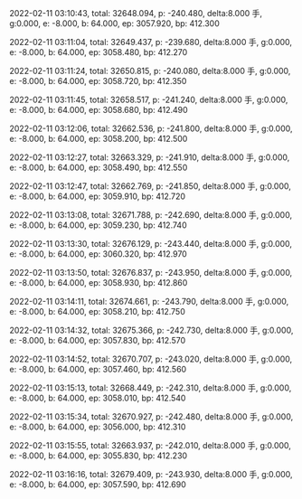 2022-02-11 03:10:43, total: 32648.094, p: -240.480, delta:8.000 手, g:0.000, e: -8.000, b: 64.000, ep: 3057.920, bp: 412.300

2022-02-11 03:11:04, total: 32649.437, p: -239.680, delta:8.000 手, g:0.000, e: -8.000, b: 64.000, ep: 3058.480, bp: 412.270

2022-02-11 03:11:24, total: 32650.815, p: -240.080, delta:8.000 手, g:0.000, e: -8.000, b: 64.000, ep: 3058.720, bp: 412.350

2022-02-11 03:11:45, total: 32658.517, p: -241.240, delta:8.000 手, g:0.000, e: -8.000, b: 64.000, ep: 3058.680, bp: 412.490

2022-02-11 03:12:06, total: 32662.536, p: -241.800, delta:8.000 手, g:0.000, e: -8.000, b: 64.000, ep: 3058.200, bp: 412.500

2022-02-11 03:12:27, total: 32663.329, p: -241.910, delta:8.000 手, g:0.000, e: -8.000, b: 64.000, ep: 3058.490, bp: 412.550

2022-02-11 03:12:47, total: 32662.769, p: -241.850, delta:8.000 手, g:0.000, e: -8.000, b: 64.000, ep: 3059.910, bp: 412.720

2022-02-11 03:13:08, total: 32671.788, p: -242.690, delta:8.000 手, g:0.000, e: -8.000, b: 64.000, ep: 3059.230, bp: 412.740

2022-02-11 03:13:30, total: 32676.129, p: -243.440, delta:8.000 手, g:0.000, e: -8.000, b: 64.000, ep: 3060.320, bp: 412.970

2022-02-11 03:13:50, total: 32676.837, p: -243.950, delta:8.000 手, g:0.000, e: -8.000, b: 64.000, ep: 3058.930, bp: 412.860

2022-02-11 03:14:11, total: 32674.661, p: -243.790, delta:8.000 手, g:0.000, e: -8.000, b: 64.000, ep: 3058.210, bp: 412.750

2022-02-11 03:14:32, total: 32675.366, p: -242.730, delta:8.000 手, g:0.000, e: -8.000, b: 64.000, ep: 3057.830, bp: 412.570

2022-02-11 03:14:52, total: 32670.707, p: -243.020, delta:8.000 手, g:0.000, e: -8.000, b: 64.000, ep: 3057.460, bp: 412.560

2022-02-11 03:15:13, total: 32668.449, p: -242.310, delta:8.000 手, g:0.000, e: -8.000, b: 64.000, ep: 3058.010, bp: 412.540

2022-02-11 03:15:34, total: 32670.927, p: -242.480, delta:8.000 手, g:0.000, e: -8.000, b: 64.000, ep: 3056.000, bp: 412.310

2022-02-11 03:15:55, total: 32663.937, p: -242.010, delta:8.000 手, g:0.000, e: -8.000, b: 64.000, ep: 3055.830, bp: 412.230

2022-02-11 03:16:16, total: 32679.409, p: -243.930, delta:8.000 手, g:0.000, e: -8.000, b: 64.000, ep: 3057.590, bp: 412.690
